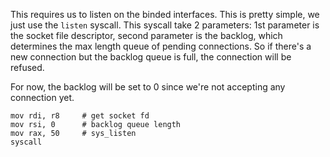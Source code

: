 This requires us to listen on the binded interfaces. This is pretty simple, we just use the `listen` syscall. This syscall take 2 parameters: 1st parameter is the socket file descriptor, second parameter is the backlog, which determines the max length queue of pending connections. So if there's a new connection but the backlog queue is full, the connection will be refused.

For now, the backlog will be set to 0 since we're not accepting any connection yet.

```
mov rdi, r8     # get socket fd
mov rsi, 0      # backlog queue length
mov rax, 50     # sys_listen
syscall
```